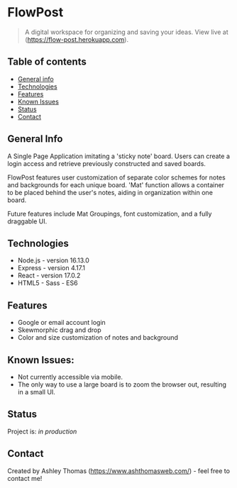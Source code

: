 # FlowPost
> A digital workspace for organizing and saving your ideas.
> View live at (https://flow-post.herokuapp.com).

## Table of contents
* [General info](#general-info)
* [Technologies](#technologies)
* [Features](#features)
* [Known Issues](#known-issues)
* [Status](#status)
* [Contact](#contact)

## General Info
A Single Page Application imitating a 'sticky note' board. Users can create a login access and retrieve previously constructed and saved boards. 

FlowPost features user customization of separate color schemes for notes and backgrounds for each unique board. 'Mat' function allows a container to be placed behind the user's notes, aiding in organization within one board.

Future features include Mat Groupings, font customization, and a fully draggable UI.

## Technologies
* Node.js - version 16.13.0
* Express - version 4.17.1
* React - version 17.0.2
* HTML5 - Sass - ES6

## Features
* Google or email account login
* Skewmorphic drag and drop
* Color and size customization of notes and background

## Known Issues:
* Not currently accessible via mobile.
* The only way to use a large board is to zoom the browser out, resulting in a small UI.

## Status
Project is: _in production_

## Contact
Created by Ashley Thomas (https://www.ashthomasweb.com/) - feel free to contact me!